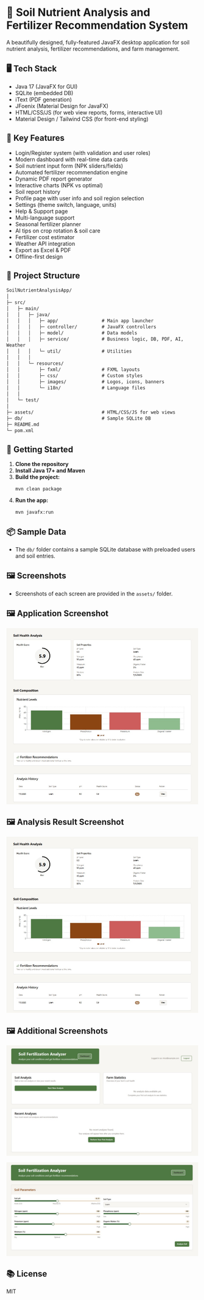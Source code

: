 # 🌾 Soil Nutrient Analysis and Fertilizer Recommendation System

A beautifully designed, fully-featured JavaFX desktop application for soil nutrient analysis, fertilizer recommendations, and farm management.

## 🖥️ Tech Stack
- Java 17 (JavaFX for GUI)
- SQLite (embedded DB)
- iText (PDF generation)
- JFoenix (Material Design for JavaFX)
- HTML/CSS/JS (for web view reports, forms, interactive UI)
- Material Design / Tailwind CSS (for front-end styling)

## 🎯 Key Features
- Login/Register system (with validation and user roles)
- Modern dashboard with real-time data cards
- Soil nutrient input form (NPK sliders/fields)
- Automated fertilizer recommendation engine
- Dynamic PDF report generator
- Interactive charts (NPK vs optimal)
- Soil report history
- Profile page with user info and soil region selection
- Settings (theme switch, language, units)
- Help & Support page
- Multi-language support
- Seasonal fertilizer planner
- AI tips on crop rotation & soil care
- Fertilizer cost estimator
- Weather API integration
- Export as Excel & PDF
- Offline-first design

## 📁 Project Structure
```
SoilNutrientAnalysisApp/
│
├─ src/
│   ├─ main/
│   │   ├─ java/
│   │   │   ├─ app/                # Main app launcher
│   │   │   ├─ controller/         # JavaFX controllers
│   │   │   ├─ model/              # Data models
│   │   │   ├─ service/            # Business logic, DB, PDF, AI, Weather
│   │   │   └─ util/               # Utilities
│   │   │
│   │   └─ resources/
│   │       ├─ fxml/               # FXML layouts
│   │       ├─ css/                # Custom styles
│   │       ├─ images/             # Logos, icons, banners
│   │       └─ i18n/               # Language files
│   │
│   └─ test/
│
├─ assets/                         # HTML/CSS/JS for web views
├─ db/                             # Sample SQLite DB
├─ README.md
└─ pom.xml
```

## 🚀 Getting Started
1. **Clone the repository**
2. **Install Java 17+ and Maven**
3. **Build the project:**
   ```
   mvn clean package
   ```
4. **Run the app:**
   ```
   mvn javafx:run
   ```

## 📦 Sample Data
- The `db/` folder contains a sample SQLite database with preloaded users and soil entries.

## 🖼️ Screenshots
- Screenshots of each screen are provided in the `assets/` folder.

## 🖼️ Application Screenshot

![Soil Fertilization Analyzer UI](analysis_result.jpg)

## 🖼️ Analysis Result Screenshot

![Analysis Result](analysis_result.jpg)

## 🖼️ Additional Screenshots

![Dashboard Screenshot](screenshort2.jpg)

![Dashboard Screenshot 2](screenshort3.jpg)

## 📚 License
MIT 